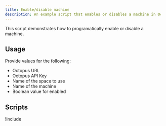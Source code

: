 ```yaml
---
title: Enable/disable machine
description: An example script that enables or disables a machine in Octopus.
---
```


This script demonstrates how to programatically enable or disable a machine.

## Usage

Provide values for the following:

- Octopus URL
- Octopus API Key
- Name of the space to use
- Name of the machine
- Boolean value for enabled

## Scripts

!include <enable-disable-machine-scripts>